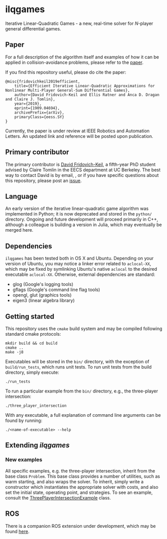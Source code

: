 # ilqgames
Iterative Linear-Quadratic Games - a new, real-time solver for _N_-player general differential games.

## Paper
For a full description of the algorithm itself and examples of how it can be applied in collision-avoidance problems, please refer to the [paper](https://arxiv.org/abs/1909.04694).

If you find this repository useful, please do cite the paper:
```
@misc{fridovichkeil2019efficient,
    title={Efficient Iterative Linear-Quadratic Approximations for Nonlinear Multi-Player General-Sum Differential Games},
    author={David Fridovich-Keil and Ellis Ratner and Anca D. Dragan and Claire J. Tomlin},
    year={2019},
    eprint={1909.04694},
    archivePrefix={arXiv},
    primaryClass={eess.SY}
}
```

Currently, the paper is under review at IEEE Robotics and Automation Letters. An updated link and reference will be posted upon publication.

## Primary contributor
The primary contributor is [David Fridovich-Keil](https://people.eecs.berkeley.edu/~dfk/), a fifth-year PhD student advised by Claire Tomlin in the EECS department at UC Berkeley. The best way to contact David is by email, _<dfk at eecs dot berkeley dot edu>_, or if you have specific questions about this repository, please post an [issue](https://github.com/HJReachability/ilqgames/issues).

## Language
An early version of the iterative linear-quadratic game algorithm was implemented in Python; it is now deprecated and stored in the `python/` directory. Ongoing and future development will proceed primarily in C++, although a colleague is building a version in Julia, which may eventually be merged here.

## Dependencies
`ilqgames` has been tested both in OS X and Ubuntu. Depending on your version of Ubuntu, you may notice a linker error related to `aclocal-XX`, which may be fixed by symlinking Ubuntu's native `aclocal` to the desired executable `aclocal-XX`. Otherwise, external dependencies are standard:

* glog (Google's logging tools)
* gflags (Google's command line flag tools)
* opengl, glut (graphics tools)
* eigen3 (linear algebra library)

## Getting started
This repository uses the `cmake` build system and may be compiled following standard cmake protocols:
```
mkdir build && cd build
cmake ..
make -j8
```

Executables will be stored in the `bin/` directory, with the exception of `build/run_tests`, which runs unit tests. To run unit tests from the build directory, simply execute:
```
./run_tests
```

To run a particular example from the `bin/` directory, e.g., the three-player intersection:
```
./three_player_intersection
```

With any executable, a full explanation of command line arguments can be found by running:
```
./<name-of-executable> --help
```

## Extending *ilqgames*
### New examples
All specific examples, e.g. the three-player intersection, inherit from the base class `Problem`. This base class provides a number of utilities, such as warm starting, and also wraps the solver. To inherit, simply write a constructor which instantiates the appropriate solver with costs, and also set the initial state, operating point, and strategies. To see an example, consult the [ThreePlayerIntersectionExample](https://github.com/HJReachability/ilqgames/blob/master/src/three_player_intersection_example.cpp) class.

## ROS
There is a companion ROS extension under development, which may be found [here](https://github.com/HJReachability/ilqgames_ros).
